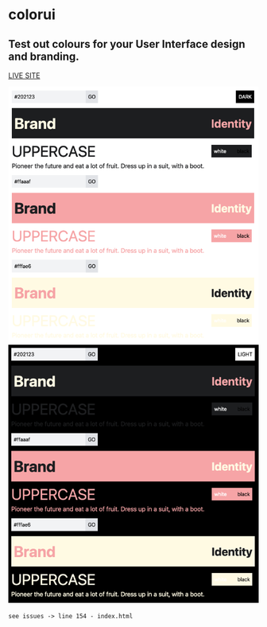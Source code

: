 # colorui
## Test out colours for your User Interface design and branding.

[LIVE SITE]( https://colorui.github.io/)

![PREVIEW](./preview.png)
![PREVIEW](./preview2.png)

`see issues -> line 154 - index.html`